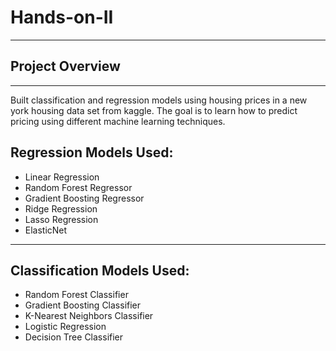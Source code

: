 # Hands-on-II
---

## Project Overview
---
Built classification and regression models using housing prices in a new york housing data set from kaggle.
The goal is to learn how to predict pricing using different machine learning techniques.

## Regression Models Used:
* Linear Regression
* Random Forest Regressor
* Gradient Boosting Regressor
* Ridge Regression
* Lasso Regression
* ElasticNet

--- 

## Classification Models Used:
* Random Forest Classifier
* Gradient Boosting Classifier
* K-Nearest Neighbors Classifier
* Logistic Regression
* Decision Tree Classifier
